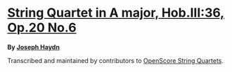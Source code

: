 # [String Quartet in A major, Hob.III:36, Op.20 No.6][set]

__By [Joseph Haydn][composer]__

[set]: https://musescore.com/openscore-string-quartets/sets/5178725
[composer]: https://musescore.com/openscore-string-quartets/sets?order=title&text=Haydn,+Joseph

Transcribed and maintained by contributors to [OpenScore String Quartets].

[OpenScore String Quartets]: https://musescore.com/openscore-string-quartets
